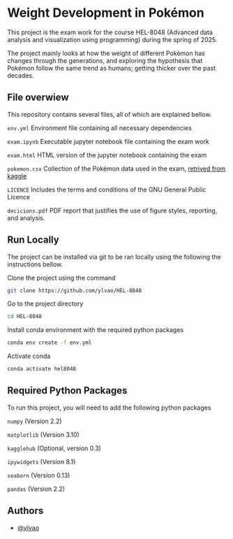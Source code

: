 
# Weight Development in Pokémon

This project is the exam work for the course HEL-8048 (Advanced data analysis and visualization using programming) during the spring of 2025. 

The project mainly looks at how the weight of different Pokémon has changes through the generations, and exploring the hypothesis that Pokémon follow the same trend as humans; getting thicker over the past decades.

## File overwiew

This repository contains several files, all of which are explained bellow.

`env.yml` Environment file containing all necessary dependencies

`exam.ipynb` Executable jupyter notebook file containing the exam work

`exam.html` HTML version of the jupyter notebook containing the exam

`pokemon.csv` Collection of the Pokémon data used in the exam, [retrived from kaggle](https://www.kaggle.com/datasets/rounakbanik/pokemon?resource=download)

`LICENCE` Includes the terms and conditions of the GNU General Public Licence

`decicions.pdf` PDF report that justifies the use of figure styles, reporting, and analysis.

## Run Locally

The project can be installed via git to be ran locally using the following the instructions bellow.

Clone the project using the command

```bash
git clone https://github.com/ylvao/HEL-8048
```

Go to the project directory

```bash
cd HEL-8048
```

Install conda environment with the required python packages

```bash
conda env create -f env.yml
```

Activate conda 

```bash
conda activate hel8048
```

## Required Python Packages

To run this project, you will need to add the following python packages

`numpy` (Version 2.2)

`matplotlib` (Version 3.10)

`kagglehub` (Optional, version 0.3)

`ipywidgets` (Version 8.1)

`seaborn` (Version 0.13)

`pandas` (Version 2.2)


## Authors

- [@ylvao](https://www.github.com/ylvao)

